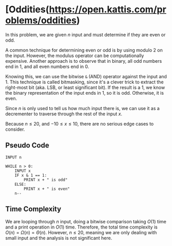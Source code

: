 # [Oddities(https://open.kattis.com/problems/oddities)

In this problem, we are given $n$ input and must determine if they are even or odd.

A common technique for determining even or odd is by using modulo $2$ on the input. However, the modulus operator can be computationally expensive. Another approach is to observe that in binary, all odd numbers end in $1$, and all even numbers end in $0$. 

Knowing this, we can use the bitwise `&` (AND) operator against the input and $1$. This technique is called bitmasking, since it's a clever trick to extract the right-most bit (aka. LSB, or least significant bit). If the result is a $1$, we know the binary representation of the input ends in $1$, so it is odd. Otherwise, it is even.

Since $n$ is only used to tell us how much input there is, we can use it as a decrementer to traverse through the rest of the input $x$.

Because $n \leq 20$, and $-10 \leq x \leq 10$, there are no serious edge cases to consider.

## Pseudo Code
```
INPUT n

WHILE n > 0:
    INPUT x
    IF x & 1 == 1:
        PRINT x + " is odd"
    ELSE:
        PRINT x + " is even"
    n--
```

## Time Complexity
We are looping through $n$ input, doing a bitwise comparison taking $O(1)$ time and a print operation in $O(1)$ time. Therefore, the total time complexity is $O(n) = \Omega(n) = \Theta(n)$. However, $n \leq 20$, meaning we are only dealing with small input and the analysis is not significant here.
